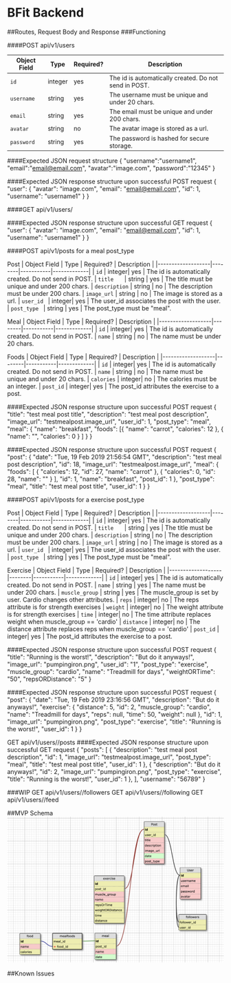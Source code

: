 # BFit Backend


##Routes, Request Body and Response
###Functioning

####POST api/v1/users

| Object Field       | Type   | Required? | Description |
|--------------------|--------|-----------|-------------|
| `id`               | integer| yes       | The id is automatically created. Do not send in POST.
| `username`         | string | yes       | The username must be unique and under 20 chars.
| `email`            | string | yes       | The email must be unique and under 200 chars.
| `avatar`           | string | no        | The avatar image is stored as a url.
| `password`         | string | yes       | The password is hashed for secure storage.

####Expected JSON request structure
{
  "username":"username1",
  "email":"email@email.com",
  "avatar":"image.com",
  "password":"12345"
}

####Expected JSON response structure upon successful POST request
{
    "user": {
        "avatar": "image.com",
        "email": "email@email.com",
        "id": 1,
        "username": "username1"
    }
}


####GET api/v1/users/<id>

####Expected JSON response structure upon successful GET request
{
    "user": {
        "avatar": "image.com",
        "email": "email@email.com",
        "id": 1,
        "username": "username1"
    }
}

####POST api/v1/posts for a meal post_type

Post
| Object Field      | Type   | Required? | Description |
|-------------------|--------|-----------|-------------|
| `id`              | integer| yes       | The id is automatically created. Do not send in POST.
| `title   `        | string | yes       | The title must be unique and under 200 chars.
| `description`     | string | no        | The description must be under 200 chars.
| `image_url`       | string | no        | The image is stored as a url.
| `user_id `        | integer| yes       | The user_id associates the post with the user.
| `post_type `      | string | yes       | The post_type must be "meal".

Meal
| Object Field      | Type   | Required? | Description |
|-------------------|--------|-----------|-------------|
| `id`              | integer| yes       | The id is automatically created. Do not send in POST.
| `name`            | string | no        | The name must be under 20 chars.

Foods
| Object Field      | Type   | Required? | Description |
|-------------------|--------|-----------|-------------|
| `id`              | integer| yes       | The id is automatically created. Do not send in POST.
| `name`            | string | no        | The name must be unique and under 20 chars.
| `calories`        | integer| no        | The calories must be an integer.
| `post_id`         | integer| yes       | The post_id attributes the exercise to a post.

####Expected JSON response structure upon successful POST request
{
  "title": "test meal post title",
  "description": "test meal post description",
  "image_url": "testmealpost.image_url",
  "user_id": 1,
  "post_type": "meal",
  "meal": {
      "name": "breakfast",
          "foods": [{
              "name": "carrot",
              "calories": 12
          },
          {
            "name": "",
            "calories": 0
          } ]
    }
 }

####Expected JSON response structure upon successful POST request
{
    "post": {
        "date": "Tue, 19 Feb 2019 21:56:54 GMT",
        "description": "test meal post description",
        "id": 18,
        "image_url": "testmealpost.image_url",
        "meal": {
            "foods": [
                {
                    "calories": 12,
                    "id": 27,
                    "name": "carrot"
                },
                {
                    "calories": 0,
                    "id": 28,
                    "name": ""
                }
            ],
            "id": 1,
            "name": "breakfast",
            "post_id": 1
        },
        "post_type": "meal",
        "title": "test meal post title",
        "user_id": 1
    }
}

####POST api/v1/posts for a exercise post_type

Post
| Object Field      | Type   | Required? | Description |
|-------------------|--------|-----------|-------------|
| `id`              | integer| yes       | The id is automatically created. Do not send in POST.
| `title   `        | string | yes       | The title must be unique and under 200 chars.
| `description`     | string | no        | The description must be under 200 chars.
| `image_url`       | string | no        | The image is stored as a url.
| `user_id `        | integer| yes       | The user_id associates the post with the user.
| `post_type `      | string | yes       | The post_type must be "meal".

Exercise
| Object Field      | Type   | Required? | Description |
|-------------------|--------|-----------|-------------|
| `id`              | integer| yes       | The id is automatically created. Do not send in POST.
| `name`            | string | yes       | The name must be under 200 chars.
| `muscle_group`    | string | yes       | The muscle_group is set by user. Cardio changes other attributes.
| `reps`            | integer| no        | The reps attribute is for strength exercises
| `weight`          | integer| no        | The weight attribute is for strength exercises
| `time`            | integer| no        | The time attribute replaces weight when muscle_group == 'cardio'
| `distance`        | integer| no        | The distance attribute replaces reps when muscle_group == 'cardio'
| `post_id`         | integer| yes       | The post_id attributes the exercise to a post.


####Expected JSON response structure upon successful POST request
{
	"title": "Running is the worst!",
	"description": "But do it anyways!",
	"image_url": "pumpingiron.png",
	"user_id": "1",
	"post_type": "exercise",
  "muscle_group": "cardio",
  "name": "Treadmill for days",
  "weightORTime": "50",
  "repsORDistance": "5"
}

####Expected JSON response structure upon successful POST request
{
    "post": {
        "date": "Tue, 19 Feb 2019 23:16:56 GMT",
        "description": "But do it anyways!",
        "exercise": {
            "distance": 5,
            "id": 2,
            "muscle_group": "cardio",
            "name": "Treadmill for days",
            "reps": null,
            "time": 50,
            "weight": null
        },
        "id": 1,
        "image_url": "pumpingiron.png",
        "post_type": "exercise",
        "title": "Running is the worst!",
        "user_id": 1
    }
}


GET api/v1/users/<id>/posts
####Expected JSON response structure upon successful GET request
{
    "posts": [
        {
            "description": "test meal post description",
            "id": 1,
            "image_url": "testmealpost.image_url",
            "post_type": "meal",
            "title": "test meal post title",
            "user_id": 1
        },
        {
            "description": "But do it anyways!",
            "id": 2,
            "image_url": "pumpingiron.png",
            "post_type": "exercise",
            "title": "Running is the worst!",
            "user_id": 1
        },
            ],
    "username": "56789"
}



###WIP
GET api/v1/users/<id>/followers
GET api/v1/users/<id>/following
GET api/v1/users/<id>/feed

##MVP Schema
![Schema](./schema.png)

##Known Issues
